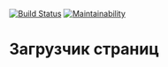 
[![Build Status](https://travis-ci.com/augrinn/project-lvl3-s444.svg?branch=master)](https://travis-ci.com/augrinn/project-lvl3-s444) [![Maintainability](https://api.codeclimate.com/v1/badges/6bc1153d412a3c2154f8/maintainability)](https://codeclimate.com/github/augrinn/project-lvl3-s444/maintainability)
# Загрузчик страниц
